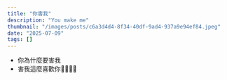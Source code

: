 ```yaml
---
title: "你害我"
description: "You make me"
thumbnail: "/images/posts/c6a3d4d4-8f34-40df-9ad4-937a9e94ef84.jpeg"
date: "2025-07-09"
tags: []
---
```

- 你為什麼要害我
- 害我這麼喜歡你🤬🤬😭😭
